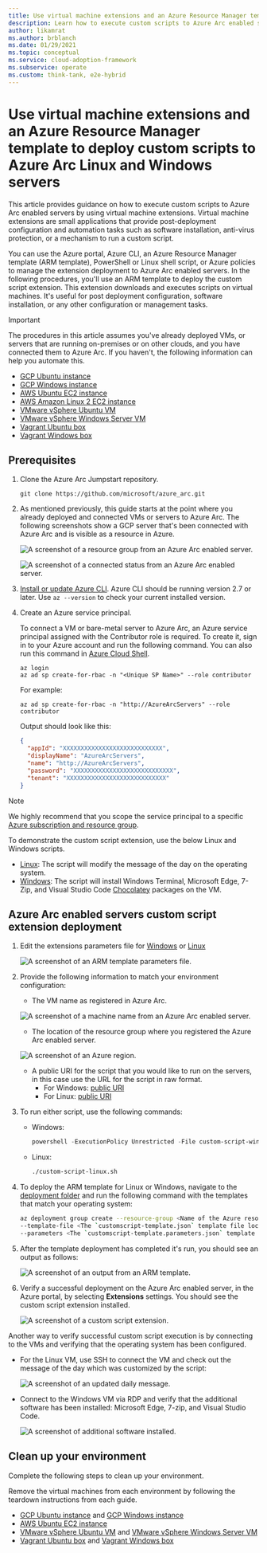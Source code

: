 ```yaml
---
title: Use virtual machine extensions and an Azure Resource Manager template to deploy custom scripts to Azure Arc Linux and Windows servers
description: Learn how to execute custom scripts to Azure Arc enabled servers by using virtual machine extensions that provide post-deployment configuration and automation tasks.
author: likamrat
ms.author: brblanch
ms.date: 01/29/2021
ms.topic: conceptual
ms.service: cloud-adoption-framework
ms.subservice: operate
ms.custom: think-tank, e2e-hybrid
---
```


# Use virtual machine extensions and an Azure Resource Manager template to deploy custom scripts to Azure Arc Linux and Windows servers

This article provides guidance on how to execute custom scripts to Azure Arc enabled servers by using virtual machine extensions. Virtual machine extensions are small applications that provide post-deployment configuration and automation tasks such as software installation, anti-virus protection, or a mechanism to run a custom script.

You can use the Azure portal, Azure CLI, an Azure Resource Manager template (ARM template), PowerShell or Linux shell script, or Azure policies to manage the extension deployment to Azure Arc enabled servers. In the following procedures, you'll use an ARM template to deploy the custom script extension. This extension downloads and executes scripts on virtual machines. It's useful for post deployment configuration, software installation, or any other configuration or management tasks.

> [!IMPORTANT]
> The procedures in this article assumes you've already deployed VMs, or servers that are running on-premises or on other clouds, and you have connected them to Azure Arc. If you haven't, the following information can help you automate this.

- [GCP Ubuntu instance](./gcp-terraform-ubuntu.md)
- [GCP Windows instance](./gcp-terraform-windows.md)
- [AWS Ubuntu EC2 instance](./aws-terraform-ubuntu.md)
- [AWS Amazon Linux 2 EC2 instance](./aws-terraform-al2.md)
- [VMware vSphere Ubuntu VM](./vmware-terraform-ubuntu.md)
- [VMware vSphere Windows Server VM](./vmware-terraform-windows.md)
- [Vagrant Ubuntu box](./local-vagrant-ubuntu.md)
- [Vagrant Windows box](./local-vagrant-windows.md)

## Prerequisites

1. Clone the Azure Arc Jumpstart repository.

    ```console
    git clone https://github.com/microsoft/azure_arc.git
    ```

2. As mentioned previously, this guide starts at the point where you already deployed and connected VMs or servers to Azure Arc. The following screenshots show a GCP server that's been connected with Azure Arc and is visible as a resource in Azure.

    ![A screenshot of a resource group from an Azure Arc enabled server.](./media/arc-vm-extension-custom-script/resource-group.png)

    ![A screenshot of a connected status from an Azure Arc enabled server.](./media/arc-vm-extension-custom-script/connected-status.png)

3. [Install or update Azure CLI](/cli/azure/install-azure-cli). Azure CLI should be running version 2.7 or later. Use `az --version` to check your current installed version.

4. Create an Azure service principal.

    To connect a VM or bare-metal server to Azure Arc, an Azure service principal assigned with the Contributor role is required. To create it, sign in to your Azure account and run the following command. You can also run this command in [Azure Cloud Shell](https://shell.azure.com/).

    ```console
    az login
    az ad sp create-for-rbac -n "<Unique SP Name>" --role contributor
    ```

    For example:

    ```console
    az ad sp create-for-rbac -n "http://AzureArcServers" --role contributor
    ```

    Output should look like this:

    ```json
    {
      "appId": "XXXXXXXXXXXXXXXXXXXXXXXXXXXX",
      "displayName": "AzureArcServers",
      "name": "http://AzureArcServers",
      "password": "XXXXXXXXXXXXXXXXXXXXXXXXXXXX",
      "tenant": "XXXXXXXXXXXXXXXXXXXXXXXXXXXX"
    }
    ```

> [!NOTE]
> We highly recommend that you scope the service principal to a specific [Azure subscription and resource group](/cli/azure/ad/sp).

To demonstrate the custom script extension, use the below Linux and Windows scripts.

- [Linux](https://github.com/microsoft/azure_arc/blob/main/azure_arc_servers_jumpstart/scripts/custom_script_linux.sh): The script will modify the message of the day on the operating system.
- [Windows](https://github.com/microsoft/azure_arc/blob/main/azure_arc_servers_jumpstart/scripts/custom_script_windows.ps1): The script will install Windows Terminal, Microsoft Edge, 7-Zip, and Visual Studio Code [Chocolatey](https://chocolatey.org/) packages on the VM.

## Azure Arc enabled servers custom script extension deployment

1. Edit the extensions parameters file for [Windows](https://github.com/microsoft/azure_arc/blob/main/azure_arc_servers_jumpstart/extensions/arm/customscript-templatewindows.parameters.json) or [Linux](https://github.com/microsoft/azure_arc/blob/main/azure_arc_servers_jumpstart/extensions/arm/customscript-templatelinux.parameters.json)

   ![A screenshot of an ARM template parameters file.](./media/arc-vm-extension-custom-script/parameters-file.png)

2. Provide the following information to match your environment configuration:

    - The VM name as registered in Azure Arc.

    ![A screenshot of a machine name from an Azure Arc enabled server.](./media/arc-vm-extension-custom-script/machine-name.png)

    - The location of the resource group where you registered the Azure Arc enabled server.

    ![A screenshot of an Azure region.](./media/arc-vm-extension-custom-script/azure-region.png)

    - A public URI for the script that you would like to run on the servers, in this case use the URL for the script in raw format.
      - For Windows: [public URI](https://raw.githubusercontent.com/microsoft/azure_arc/main/azure_arc_servers_jumpstart/scripts/custom_script_windows.ps1)
      - For Linux: [public URI](https://raw.githubusercontent.com/microsoft/azure_arc/main/azure_arc_servers_jumpstart/scripts/custom_script_linux.sh)

3. To run either script, use the following commands:

    - Windows:

         ```powershell
         powershell -ExecutionPolicy Unrestricted -File custom-script-windows.ps1
         ```

    - Linux:

         ```bash
         ./custom-script-linux.sh
         ```

4. To deploy the ARM template for Linux or Windows, navigate to the [deployment folder](https://github.com/microsoft/azure_arc/tree/main/azure_arc_servers_jumpstart/extensions/arm) and run the following command with the templates that match your operating system:

    ```bash
    az deployment group create --resource-group <Name of the Azure resource group> \
    --template-file <The `customscript-template.json` template file location for Linux or Windows> \
    --parameters <The `customscript-template.parameters.json` template file location>
    ```

5. After the template deployment has completed it's run, you should see an output as follows:

    ![A screenshot of an output from an ARM template.](./media/arc-vm-extension-custom-script/output.png)

6. Verify a successful deployment on the Azure Arc enabled server, in the Azure portal, by selecting **Extensions** settings. You should see the custom script extension installed.

    ![A screenshot of a custom script extension.](./media/arc-vm-extension-custom-script/custom-script-extension.png)

Another way to verify successful custom script execution is by connecting to the VMs and verifying that the operating system has been configured.

- For the Linux VM, use SSH to connect the VM and check out the message of the day which was customized by the script:

  ![A screenshot of an updated daily message.](./media/arc-vm-extension-custom-script/daily-message.png)

- Connect to the Windows VM via RDP and verify that the additional software has been installed: Microsoft Edge, 7-zip, and Visual Studio Code.

  ![A screenshot of additional software installed.](./media/arc-vm-extension-custom-script/additional-software.png)

## Clean up your environment

Complete the following steps to clean up your environment.

Remove the virtual machines from each environment by following the teardown instructions from each guide.

- [GCP Ubuntu instance](./gcp-terraform-ubuntu.md) and [GCP Windows instance](./gcp-terraform-windows.md)
- [AWS Ubuntu EC2 instance](./aws-terraform-ubuntu.md)
- [VMware vSphere Ubuntu VM](./vmware-terraform-ubuntu.md) and [VMware vSphere Windows Server VM](./vmware-terraform-windows.md)
- [Vagrant Ubuntu box](./local-vagrant-ubuntu.md) and [Vagrant Windows box](./local-vagrant-windows.md)
